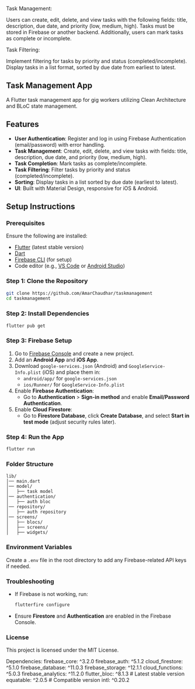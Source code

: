 Task Management:

Users can create, edit, delete, and view tasks with the following fields: title, description, due date, and priority (low, medium, high). Tasks must be stored in Firebase or another backend. Additionally, users can mark tasks as complete or incomplete.

Task Filtering:

Implement filtering for tasks by priority and status (completed/incomplete). Display tasks in a list format, sorted by due date from earliest to latest.

## Task Management App

A Flutter task management app for gig workers utilizing Clean Architecture and BLoC state management.

## Features
- **User Authentication**: Register and log in using Firebase Authentication (email/password) with error handling.
- **Task Management**: Create, edit, delete, and view tasks with fields: title, description, due date, and priority (low, medium, high).
- **Task Completion**: Mark tasks as complete/incomplete.
- **Task Filtering**: Filter tasks by priority and status (completed/incomplete).
- **Sorting**: Display tasks in a list sorted by due date (earliest to latest).
- **UI**: Built with Material Design, responsive for iOS & Android.

## Setup Instructions

### Prerequisites
Ensure the following are installed:
- [Flutter](https://flutter.dev/docs/get-started/install) (latest stable version)
- [Dart](https://dart.dev/get-dart)
- [Firebase CLI](https://firebase.google.com/docs/cli) (for setup)
- Code editor (e.g., [VS Code](https://code.visualstudio.com/) or [Android Studio](https://developer.android.com/studio))

### Step 1: Clone the Repository
```sh
git clone https://github.com/AmarChaudhar/taskmanagement
cd taskmanagement
```

### Step 2: Install Dependencies
```sh
flutter pub get
```

### Step 3: Firebase Setup
1. Go to [Firebase Console](https://console.firebase.google.com/) and create a new project.
2. Add an **Android App** and **iOS App**.
3. Download `google-services.json` (Android) and `GoogleService-Info.plist` (iOS) and place them in:
   - `android/app/` for `google-services.json`
   - `ios/Runner/` for `GoogleService-Info.plist`
4. Enable **Firebase Authentication**:
   - Go to **Authentication** > **Sign-in method** and enable **Email/Password Authentication**.
5. Enable **Cloud Firestore**:
   - Go to **Firestore Database**, click **Create Database**, and select **Start in test mode** (adjust security rules later).

### Step 4: Run the App
```sh
flutter run
```

### Folder Structure
```
lib/
│── main.dart
│── model/
│   ├── task model 
│── authentication/
│   ├── auth bloc 
│── repository/
│   ├── auth repository
│── screens/
│   ├── blocs/
│   ├── screens/
│   ├── widgets/
```

### Environment Variables
Create a `.env` file in the root directory to add any Firebase-related API keys if needed.

### Troubleshooting
- If Firebase is not working, run:
  ```sh
  flutterfire configure
  ```
- Ensure **Firestore** and **Authentication** are enabled in the Firebase Console.

### License
This project is licensed under the MIT License.

Dependencies:
  firebase_core: ^3.2.0
  firebase_auth: ^5.1.2
  cloud_firestore: ^5.1.0
  firebase_database: ^11.0.3
  firebase_storage: ^12.1.1
  cloud_functions: ^5.0.3
  firebase_analytics: ^11.2.0
  flutter_bloc: ^8.1.3 # Latest stable version
  equatable: ^2.0.5 # Compatible version
  intl: ^0.20.2
